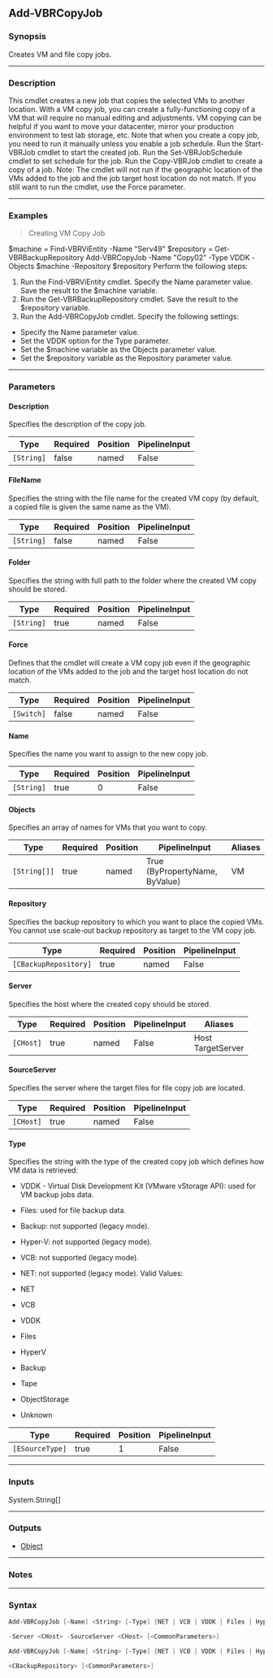 Add-VBRCopyJob
--------------

### Synopsis
Creates VM and file copy jobs.

---

### Description

This cmdlet creates a new job that copies the selected VMs to another location.
With a VM copy job, you can create a fully-functioning copy of a VM that will require no manual editing and adjustments. VM copying can be helpful if you want to move your datacenter, mirror your production environment to test lab storage, etc.
Note that when you create a copy job, you need to run it manually unless you enable a job schedule.
Run the Start-VBRJob cmdlet to start the created job.
Run the Set-VBRJobSchedule cmdlet to set schedule for the job.
Run the Copy-VBRJob cmdlet to create a copy of a job.
Note: The cmdlet will not run if the geographic location of the VMs added to the job and the job target host location do not match. If you still want to run the cmdlet, use the Force parameter.

---

### Examples
> Creating VM Copy Job

$machine = Find-VBRViEntity -Name "Serv49"
$repository = Get-VBRBackupRepository
Add-VBRCopyJob -Name "Copy02" -Type VDDK -Objects $machine -Repository $repository
Perform the following steps:
1. Run the Find-VBRViEntity cmdlet. Specify the Name parameter value. Save the result to the $machine variable.
2. Run the Get-VBRBackupRepository cmdlet. Save the result to the $repository variable.
3. Run the Add-VBRCopyJob cmdlet. Specify the following settings:
- Specify the Name parameter value.
- Set the VDDK option for the Type parameter.
- Set the $machine variable as the Objects parameter value.
- Set the $repository variable as the Repository parameter value.

---

### Parameters
#### **Description**
Specifies the description of the copy job.

|Type      |Required|Position|PipelineInput|
|----------|--------|--------|-------------|
|`[String]`|false   |named   |False        |

#### **FileName**
Specifies the string with the file name for the created VM copy (by default, a copied file is given the same name as the VM).

|Type      |Required|Position|PipelineInput|
|----------|--------|--------|-------------|
|`[String]`|false   |named   |False        |

#### **Folder**
Specifies the string with full path to the folder where the created VM copy should be stored.

|Type      |Required|Position|PipelineInput|
|----------|--------|--------|-------------|
|`[String]`|true    |named   |False        |

#### **Force**
Defines that the cmdlet will create a VM copy job even if the geographic location of the VMs added to the job and the target host location do not match.

|Type      |Required|Position|PipelineInput|
|----------|--------|--------|-------------|
|`[Switch]`|false   |named   |False        |

#### **Name**
Specifies the name you want to assign to the new copy job.

|Type      |Required|Position|PipelineInput|
|----------|--------|--------|-------------|
|`[String]`|true    |0       |False        |

#### **Objects**
Specifies an array of names for VMs that you want to copy.

|Type        |Required|Position|PipelineInput                 |Aliases|
|------------|--------|--------|------------------------------|-------|
|`[String[]]`|true    |named   |True (ByPropertyName, ByValue)|VM     |

#### **Repository**
Specifies the backup repository to which you want to place the copied VMs.
You cannot use scale-out backup repository as target to the VM copy job.

|Type                 |Required|Position|PipelineInput|
|---------------------|--------|--------|-------------|
|`[CBackupRepository]`|true    |named   |False        |

#### **Server**
Specifies the host where the created copy should be stored.

|Type     |Required|Position|PipelineInput|Aliases              |
|---------|--------|--------|-------------|---------------------|
|`[CHost]`|true    |named   |False        |Host<br/>TargetServer|

#### **SourceServer**
Specifies the server where the target files for file copy job are located.

|Type     |Required|Position|PipelineInput|
|---------|--------|--------|-------------|
|`[CHost]`|true    |named   |False        |

#### **Type**
Specifies the string with the type of the created copy job which defines how VM data is retrieved:
* VDDK - Virtual Disk Development Kit (VMware vStorage API): used for VM backup jobs data.
* Files: used for file backup data.
* Backup: not supported (legacy mode).
* Hyper-V: not supported (legacy mode).
* VCB: not supported (legacy mode).
* NET: not supported (legacy mode).
Valid Values:

* NET
* VCB
* VDDK
* Files
* HyperV
* Backup
* Tape
* ObjectStorage
* Unknown

|Type           |Required|Position|PipelineInput|
|---------------|--------|--------|-------------|
|`[ESourceType]`|true    |1       |False        |

---

### Inputs
System.String[]

---

### Outputs
* [Object](https://learn.microsoft.com/en-us/dotnet/api/System.Object)

---

### Notes

---

### Syntax
```PowerShell
Add-VBRCopyJob [-Name] <String> [-Type] {NET | VCB | VDDK | Files | HyperV | Backup | Tape | ObjectStorage | Unknown} [-Description <String>] [-FileName <String>] -Folder <String> [-Force] -Objects <String[]> 
```
```PowerShell
-Server <CHost> -SourceServer <CHost> [<CommonParameters>]
```
```PowerShell
Add-VBRCopyJob [-Name] <String> [-Type] {NET | VCB | VDDK | Files | HyperV | Backup | Tape | ObjectStorage | Unknown} [-Description <String>] [-FileName <String>] [-Force] -Objects <String[]> -Repository 
```
```PowerShell
<CBackupRepository> [<CommonParameters>]
```
